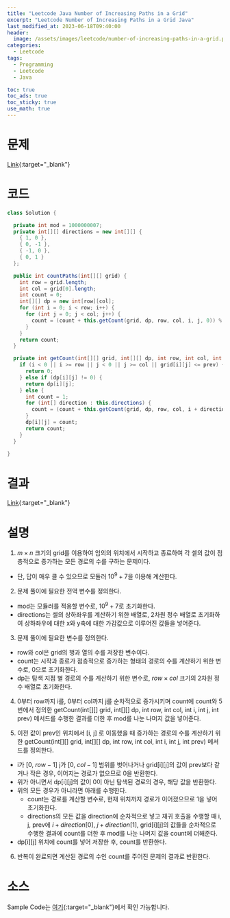 ```yaml
---
title: "Leetcode Java Number of Increasing Paths in a Grid"
excerpt: "Leetcode Number of Increasing Paths in a Grid Java"
last_modified_at: 2023-06-18T09:40:00
header:
  image: /assets/images/leetcode/number-of-increasing-paths-in-a-grid.png
categories:
  - Leetcode
tags:
  - Programming
  - Leetcode
  - Java

toc: true
toc_ads: true
toc_sticky: true
use_math: true
---
```

# 문제
[Link](https://leetcode.com/problems/number-of-increasing-paths-in-a-grid){:target="_blank"}

# 코드
```java
class Solution {

  private int mod = 1000000007;
  private int[][] directions = new int[][] {
    { 1, 0 },
    { 0, -1 },
    { -1, 0 },
    { 0, 1 }
  };

  public int countPaths(int[][] grid) {
    int row = grid.length;
    int col = grid[0].length;
    int count = 0;
    int[][] dp = new int[row][col];
    for (int i = 0; i < row; i++) {
      for (int j = 0; j < col; j++) {
        count = (count + this.getCount(grid, dp, row, col, i, j, 0)) % this.mod;
      }
    }
    return count;
  }

  private int getCount(int[][] grid, int[][] dp, int row, int col, int i, int j, int prev) {
    if (i < 0 || i >= row || j < 0 || j >= col || grid[i][j] <= prev) {
      return 0;
    } else if (dp[i][j] != 0) {
      return dp[i][j];
    } else {
      int count = 1;
      for (int[] direction : this.directions) {
        count = (count + this.getCount(grid, dp, row, col, i + direction[0], j + direction[1], grid[i][j])) % this.mod;
      }
      dp[i][j] = count;
      return count;
    }
  }

}
```

# 결과
[Link](https://leetcode.com/problems/number-of-increasing-paths-in-a-grid/submissions/973652653/){:target="_blank"}

# 설명
1. $m \times n$ 크기의 grid를 이용하여 임의의 위치에서 시작하고 종료하여 각 셀의 값이 점층적으로 증가하는 모든 경로의 수를 구하는 문제이다.
- 단, 답이 매우 클 수 있으므로 모듈러 $10^9 + 7$을 이용해 계산한다.

2. 문제 풀이에 필요한 전역 변수를 정의한다.
- mod는 모듈러를 적용할 변수로, $10^9 +7$로 초기화한다.
- directions는 셀의 상하좌우를 계산하기 위한 배열로, 2차원 정수 배열로 초기화하여 상하좌우에 대한 x와 y축에 대한 가감값으로 이루어진 값들을 넣어준다.

3. 문제 풀이에 필요한 변수를 정의한다.
- row와 col은 grid의 행과 열의 수를 저장한 변수이다.
- count는 시작과 종료가 점층적으로 증가하는 형태의 경로의 수를 계산하기 위한 변수로, 0으로 초기화한다.
- dp는 탐색 지점 별 경로의 수를 계산하기 위한 변수로, $row \times col$ 크기의 2차원 정수 배열로 초기화한다.

4. 0부터 row까지 i를, 0부터 col까지 j를 순차적으로 증가시키며 count에 count와 5번에서 정의한 getCount(int[][] grid, int[][] dp, int row, int col, int i, int j, int prev) 메서드를 수행한 결과를 더한 후 mod를 나눈 나머지 값을 넣어준다.

5. 이전 값이 prev인 위치에서 [i, j] 로 이동했을 때 증가하는 경로의 수를 계산하기 위한 getCount(int[][] grid, int[][] dp, int row, int col, int i, int j, int prev) 메서드를 정의한다.
- i가 [0, $row - 1$] j가 [0, $col - 1$] 범위를 벗어나거나 grid[i][j]의 값이 prev보다 같거나 작은 경우, 이어지는 경로가 없으므로 0을 반환한다.
- 위가 아니면서 dp[i][j]의 값이 0이 아닌 탐색된 경로의 경우, 해당 값을 반환한다.
- 위의 모든 경우가 아니라면 아래를 수행한다.
  - count는 경로를 계산할 변수로, 현재 위치까지 경로가 이어졌으므로 1을 넣어 초기화한다.
  - directions의 모든 값을 direction에 순차적으로 넣고 재귀 호출을 수행할 때 i, j, prev에 $i + direction[0]$, $j + direction[1]$, grid[i][j]의 값들을 순차적으로 수행한 결과에 count를 더한 후 mod를 나눈 나머지 값을 count에 더해준다.
- dp[i][j] 위치에 count를 넣어 저장한 후, count를 반환한다.

6. 반복이 완료되면 계산된 경로의 수인 count를 주어진 문제의 결과로 반환한다.

# 소스
Sample Code는 [여기](https://github.com/GracefulSoul/leetcode/blob/master/src/main/java/gracefulsoul/problems/NumberOfIncreasingPathsInAGrid.java){:target="_blank"}에서 확인 가능합니다.